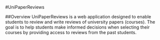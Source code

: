 #UniPaperReviews

##Overview
UniPaperReviews is a web application designed to enable students to review and write reviews of university papers (courses). The goal is to help students make informed decisions when selecting their courses by providing access to reviews from the past students.

